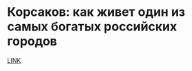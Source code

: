 # Корсаков: как живет один из самых богатых российских городов



[LINK](https://varlamov.ru/1508225.html)